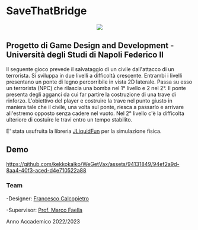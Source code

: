 # SaveThatBridge

<p align= "center">
<img src=https://github.com/kekkokalko/SaveThatBridge/assets/94131849/8cbf75b9-9bf1-4038-9812-33c050b4ade2>


## Progetto di Game Design and Development - Università degli Studi di Napoli Federico II

Il seguente gioco prevede il salvataggio di un civile dall'attacco di un terrorista. 
Si sviluppa in due livelli a difficoltà crescente.
Entrambi i livelli presentano un ponte di legno percorribile in vista 2D laterale. 
Passa su esso un terrorista (NPC) che rilascia una bomba nel 1° livello e 2 nel 2°.
Il ponte presenta degli agganci da cui far partire la costruzione di una trave di rinforzo. 
L'obiettivo del player e costruire la trave nel punto giusto in maniera tale che il civile,
una volta sul ponte, riesca a passarlo e arrivare all'estremo opposto senza cadere nel vuoto.
Nel 2° livello c'è la difficolta ulteriore di costuire le travi entro un tempo stabilito.

E' stata usufruita la libreria [JLiquidFun](https://github.com/mfaella/JLiquidFun) per la simulazione fisica.

## Demo
https://github.com/kekkokalko/WeGetVax/assets/94131849/94ef2a9d-8aa4-40f3-aced-d4e710522a88


### Team
-Designer: [Francesco Calcopietro](https://github.com/kekkokalko)

-Supervisor: [Prof. Marco Faella](https://github.com/mfaella)

Anno Accademico 2022/2023


